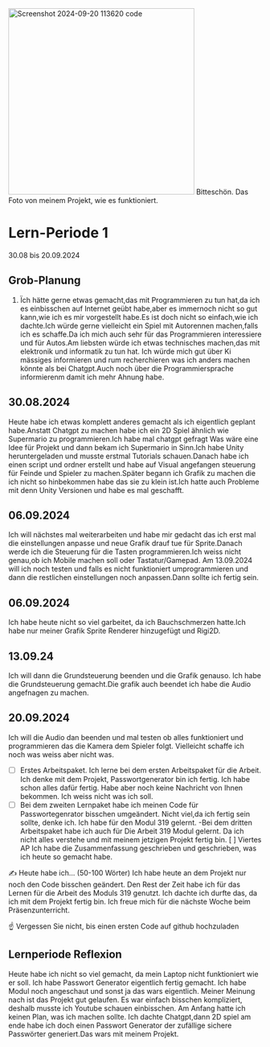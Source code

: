 <img width="370" alt="Screenshot 2024-09-20 113620 code" src="https://github.com/user-attachments/assets/599ad2c0-86b0-4117-a698-33f961d478a5">
Bitteschön. Das Foto von meinem Projekt, wie es funktioniert. 

# Lern-Periode 1
30.08 bis 20.09.2024

## Grob-Planung


1. Ïch hätte gerne etwas gemacht,das mit Programmieren zu tun hat,da ich es einbisschen auf Internet geübt habe,aber es immernoch nicht so gut kann,wie ich es mir vorgestellt habe.Es ist doch nicht so einfach,wie ich dachte.Ich würde gerne vielleicht ein Spiel mit Autorennen machen,falls ich es schaffe.Da ich mich auch sehr für das Programmieren interessiere und für Autos.Am liebsten würde ich etwas technisches machen,das mit elektronik und informatik zu tun hat. Ich würde mich gut über Ki mässiges informieren und rum recherchieren was ich anders machen könnte als bei Chatgpt.Auch noch über die Programmiersprache informierenm damit ich mehr Ahnung habe. 

 ## 30.08.2024

Heute habe ich etwas komplett anderes gemacht als ich eigentlich geplant habe.Anstatt Chatgpt zu machen habe ich ein 2D Spiel ähnlich wie Supermario zu programmieren.Ich habe mal chatgpt gefragt Was wäre eine Idee für Projekt und dann bekam ich Supermario in Sinn.Ich habe Unity heruntergeladen und musste erstmal Tutorials schauen.Danach habe ich einen script und ordner erstellt und habe auf Visual angefangen steuerung für Feinde und Spieler zu machen.Später begann ich Grafik zu machen die ich nicht so hinbekommen habe das sie zu klein ist.Ich hatte auch Probleme mit denn Unity Versionen und habe es mal geschafft.

## 06.09.2024
Ich will nächstes mal weiterarbeiten und habe mir gedacht das ich erst mal die einstellungen anpasse und neue Grafik drauf tue für Sprite.Danach werde ich die Steuerung für die Tasten programmieren.Ich weiss nicht genau,ob ich Mobile machen soll oder Tastatur/Gamepad.
Am 13.09.2024 will ich noch testen und falls es nicht funktioniert umprogrammieren und dann die restlichen einstellungen noch anpassen.Dann sollte ich fertig sein.
## 06.09.2024
Ich habe heute nicht so viel garbeitet, da ich Bauchschmerzen hatte.Ich habe nur meiner Grafik Sprite Renderer hinzugefügt und Rigi2D.
## 13.09.24 
Ich will dann die Grundsteuerung beenden und die Grafik genauso.
Ich habe die Grundsteuerung gemacht.Die grafik auch beendet ich habe die Audio angefnagen zu machen.
## 20.09.2024
Ich will die Audio dan beenden und mal testen ob alles funktioniert und programmieren das die Kamera dem Spieler folgt. Vielleicht schaffe ich noch was weiss aber nicht was.
- [ ] Erstes Arbeitspaket. Ich lerne bei dem ersten Arbeitspaket für die Arbeit. Ich denke mit dem Projekt, Passwortgenerator bin ich fertig. Ich habe schon alles dafür fertig. Habe aber noch keine Nachricht von Ihnen bekommen. Ich weiss nicht was ich soll.
- [ ] Bei dem zweiten Lernpaket habe ich meinen Code für Passwortegenrator bisschen umgeändert. Nicht viel,da ich fertig sein sollte, denke ich. Ich habe für den Modul 319 gelernt.
-Bei dem dritten Arbeitspaket habe ich auch für Die Arbeit 319 Modul gelernt. Da ich nicht alles verstehe und mit meinem jetzigen Projekt fertig bin.
[ ] Viertes AP Ich habe die Zusammenfassung geschrieben und geschrieben, was ich heute so gemacht habe.

✍️ Heute habe ich... (50-100 Wörter)
Ich habe heute an dem Projekt nur noch den Code bisschen geändert. Den Rest der Zeit habe ich für das Lernen für die Arbeit des Moduls 319 genutzt. Ich dachte ich durfte das, da ich mit dem Projekt fertig bin. Ich freue mich für die nächste Woche beim Präsenzunterricht.

☝️ Vergessen Sie nicht, bis einen ersten Code auf github hochzuladen
## Lernperiode Reflexion
Heute habe ich nicht so viel gemacht, da mein Laptop nicht funktioniert wie er soll. Ich habe Passwort Generator eigentlich fertig gemacht. Ich habe Modul noch angeschaut und sonst ja das wars eigentlich.
Meiner Meinung nach ist das Projekt gut gelaufen. Es war einfach bisschen kompliziert, deshalb musste ich Youtube schauen einbisschen. Am Anfang hatte ich keinen Plan, was ich machen sollte. Ich dachte Chatgpt,dann 2D spiel am ende habe ich doch einen Passwort Generator der zufällige sichere Passwörter generiert.Das wars mit meinem Projekt.
